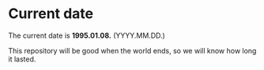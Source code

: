 # Current date

The current date is **1995.01.08.** (YYYY.MM.DD.)

This repository will be good when the world ends, so we will know how long it lasted.